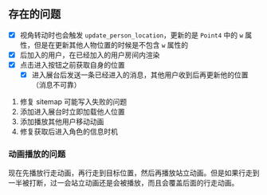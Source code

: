 ## 存在的问题

- [x] 视角转动时也会触发 `update_person_location`，更新的是 `Point4` 中的 `w` 属性，但是在更新其他人物位置的时候是不包含 `w` 属性的
- [x] 后加入的用户，在已经加入的用户房间内渲染
- [x] 点击进入按钮之前获取自身的位置
	- [x] 进入展台后发送一条已经进入的消息，其他用户收到后再更新他的位置（消息不可靠）

1. 修复 sitemap 可能写入失败的问题
2. 添加进入展台时立即加载他人位置
3. 添加播放其他用户移动动画
4. 修复获取后进入角色的信息时机

### 动画播放的问题

现在先播放行走动画，再行走到目标位置，然后再播放站立动画。但是如果行走到一半被打断，过一会站立动画还是会被播放，而且会覆盖后面的行走动画。
